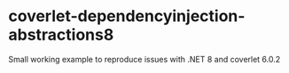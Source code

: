 # coverlet-dependencyinjection-abstractions8
Small working example to reproduce issues with .NET 8 and coverlet 6.0.2
